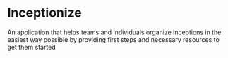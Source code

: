 # Inceptionize

An application that helps teams and individuals organize inceptions in the easiest way possible by providing first steps and necessary resources to get them started
